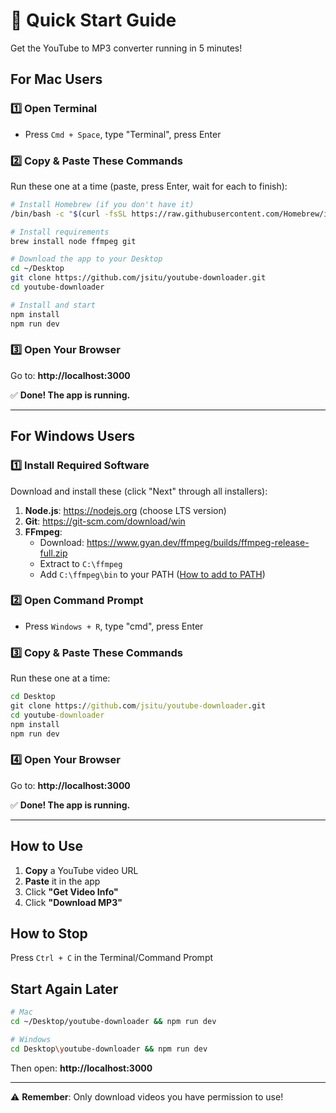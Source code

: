 # 🚀 Quick Start Guide

Get the YouTube to MP3 converter running in 5 minutes!

## For Mac Users

### 1️⃣ Open Terminal
- Press `Cmd + Space`, type "Terminal", press Enter

### 2️⃣ Copy & Paste These Commands
Run these one at a time (paste, press Enter, wait for each to finish):

```bash
# Install Homebrew (if you don't have it)
/bin/bash -c "$(curl -fsSL https://raw.githubusercontent.com/Homebrew/install/HEAD/install.sh)"

# Install requirements
brew install node ffmpeg git

# Download the app to your Desktop
cd ~/Desktop
git clone https://github.com/jsitu/youtube-downloader.git
cd youtube-downloader

# Install and start
npm install
npm run dev
```

### 3️⃣ Open Your Browser
Go to: **http://localhost:3000**

✅ **Done! The app is running.**

---

## For Windows Users

### 1️⃣ Install Required Software
Download and install these (click "Next" through all installers):
1. **Node.js**: https://nodejs.org (choose LTS version)
2. **Git**: https://git-scm.com/download/win
3. **FFmpeg**: 
   - Download: https://www.gyan.dev/ffmpeg/builds/ffmpeg-release-full.zip
   - Extract to `C:\ffmpeg`
   - Add `C:\ffmpeg\bin` to your PATH ([How to add to PATH](https://www.architectryan.com/2018/03/17/add-to-the-path-on-windows-10/))

### 2️⃣ Open Command Prompt
- Press `Windows + R`, type "cmd", press Enter

### 3️⃣ Copy & Paste These Commands
Run these one at a time:

```cmd
cd Desktop
git clone https://github.com/jsitu/youtube-downloader.git
cd youtube-downloader
npm install
npm run dev
```

### 4️⃣ Open Your Browser
Go to: **http://localhost:3000**

✅ **Done! The app is running.**

---

## How to Use

1. **Copy** a YouTube video URL
2. **Paste** it in the app
3. Click **"Get Video Info"**
4. Click **"Download MP3"**

## How to Stop

Press `Ctrl + C` in the Terminal/Command Prompt

## Start Again Later

```bash
# Mac
cd ~/Desktop/youtube-downloader && npm run dev

# Windows
cd Desktop\youtube-downloader && npm run dev
```

Then open: **http://localhost:3000**

---

⚠️ **Remember**: Only download videos you have permission to use!
